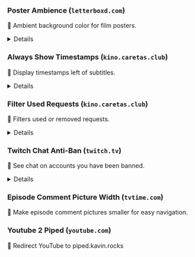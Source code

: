 ### Poster Ambience (`letterboxd.com`)
📙 Ambient background color for film posters.

<details>
✨Smooth transition. 

ℹ Color extraction process may produce very dark colors on some posters.
| <!-- -->    | <!-- -->    |
--- | ---
![firefox_A4PkSq330x](https://github.com/seaque/tampermonkey-scripts/assets/45668726/37a9f31a-5d2b-4378-8a1e-fbd169e951e5) | ![firefox_O5hmKCnzVd](https://github.com/seaque/tampermonkey-scripts/assets/45668726/70df2ce6-846d-4a6e-9e56-66859ebf77c3)

</details>

### Always Show Timestamps (`kino.caretas.club`)
📙 Display timestamps left of subtitles.

<details>

✨ Clicking copies the request as a timestamp.

⚠️ Series Season and Episode formatting doesn't work (needs to be S01E01).

![kino-always-show-ts](https://user-images.githubusercontent.com/45668726/237052216-32a30da5-7854-42df-bc1b-7d71b3de5004.png)

</details>

### Filter Used Requests (`kino.caretas.club`)
📙 Filters used or removed requests.

<details>

✨ Has a toggle.

![kino-filter-used-reqs](https://user-images.githubusercontent.com/45668726/237052793-5c8df1d1-d6da-4b79-b8fa-472aa9dea9fb.png)

</details>

### Twitch Chat Anti-Ban (`twitch.tv`)

📙 See chat on accounts you have been banned.

<details>
🍴 Ported from tmarenko's [extension](https://github.com/tmarenko/twitch_chat_antiban).
</details>

### Episode Comment Picture Width (`tvtime.com`)

📙 Make episode comment pictures smaller for easy navigation.
    


### Youtube 2 Piped (`youtube.com`)

📙 Redirect YouTube to piped.kavin.rocks
    

